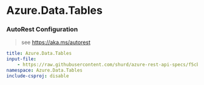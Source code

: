 # Azure.Data.Tables

### AutoRest Configuration
> see https://aka.ms/autorest

``` yaml
title: Azure.Data.Tables
input-file:
    - https://raw.githubusercontent.com/shurd/azure-rest-api-specs/f5cb6fb416ae0a06329599db9dc17c8fdd7f95c7/specification/cosmos-db/data-plane/Microsoft.TablesStorage/preview/2019-02-02/table.json
namespace: Azure.Data.Tables
include-csproj: disable
```
